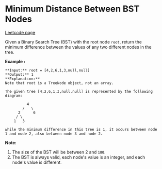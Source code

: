 # Minimum Distance Between BST Nodes
[Leetcode page](https://leetcode.com/problems/minimum-distance-between-bst-nodes/description)

Given a Binary Search Tree (BST) with the root node `root`, return the minimum
difference between the values of any two different nodes in the tree.

**Example :**

    
    
    **Input:** root = [4,2,6,1,3,null,null]
    **Output:** 1
    **Explanation:**
    Note that root is a TreeNode object, not an array.
    
    The given tree [4,2,6,1,3,null,null] is represented by the following diagram:
    
              4
            /   \
          2      6
         / \    
        1   3  
    
    while the minimum difference in this tree is 1, it occurs between node 1 and node 2, also between node 3 and node 2.
    

**Note:**

  1. The size of the BST will be between 2 and `100`.
  2. The BST is always valid, each node's value is an integer, and each node's value is different.

